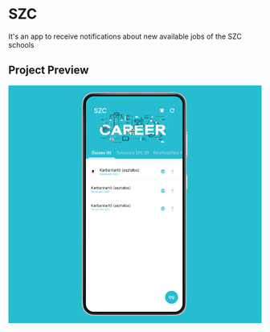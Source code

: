# SZC
 It's an app to receive notifications about new available jobs of the SZC schools
 
 ## Project Preview
 
 <img src="https://raw.githubusercontent.com/vellt/SZC/main/preview_picture.png"> 
